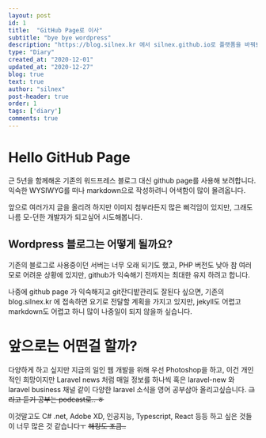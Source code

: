 ```yaml
---
layout: post
id: 1
title:  "GitHub Page로 이사"
subtitle: "bye bye wordpress"
description: "https://blog.silnex.kr 에서 silnex.github.io로 플랫폼을 바꿔보았습니다!"
type: "Diary"
created_at: "2020-12-01"
updated_at: "2020-12-27"
blog: true
text: true
author: "silnex"
post-header: true
order: 1
tags: ['diary']
comments: true
---
```


# Hello GitHub Page

근 5년을 함께해온 기존의 워드프레스 블로그 대신 github page를 사용해 보려합니다.  
익숙한 WYSIWYG를 떠나 markdown으로 작성하려니 어색함이 많이 몰려옵니다.  

앞으로 여러가지 글을 올리려 하지만 이미지 첨부라든지 많은 삐걱임이 있지만, 그래도 나름 모-던한 개발자가 되고싶어 시도해봅니다.

## Wordpress 블로그는 어떻게 될까요?
기존의 블로그로 사용중이던 서버는 너무 오래 되기도 했고, PHP 버전도 낮아 참 여러모로 어려운 상황에 있지만, github가 익숙해기 전까지는 최대한 유지 하려고 합니다.

나중에 github page 가 익숙해지고 git잔디밭관리도 잘된다 싶으면, 기존의 blog.silnex.kr 에 접속하면 요기로 전달할 계획을 가지고 있지만, jekyll도 어렵고 markdown도 어렵고 하니 많이 나중일이 되지 않을까 싶습니다.
  

# 앞으로는 어떤걸 할까?
다양하게 하고 싶지만 지금의 일인 웹 개발을 위해 우선 Photoshop을 하고, 이건 개인적인 희망이지만 Laravel news 처럼 매일 정보를 하나씩 혹은 laravel-new 와 laravel business 채널 같이 다양한 laravel 소식을 영어 공부삼아 올리고싶습니다. <del>그리고 듣기 공부는 podcast로.. ㅎ</del>

이것말고도 C# .net, Adobe XD, 인공지능, Typescript, React 등등 하고 싶은 것들이 너무 많은 것 같습니다ㅜ <del>해킹도 조큼..</del>


